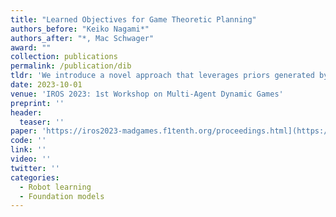 ```yaml
---
title: "Learned Objectives for Game Theoretic Planning"
authors_before: "Keiko Nagami*"
authors_after: "*, Mac Schwager"
award: ""
collection: publications
permalink: /publication/dib
tldr: 'We introduce a novel approach that leverages priors generated by pre-trained LLMs alongside the precision of preference learning to generate robot behaviors that closely align with human expectations.'
date: 2023-10-01
venue: 'IROS 2023: 1st Workshop on Multi-Agent Dynamic Games'
preprint: ''
header: 
  teaser: ''
paper: 'https://iros2023-madgames.f1tenth.org/proceedings.html](https://iros2023-madgames.f1tenth.org/papers/nagami.pdf)https://iros2023-madgames.f1tenth.org/papers/nagami.pdf'
code: '' 
link: ''
video: ''
twitter: ''
categories:
  - Robot learning
  - Foundation models
---
```

